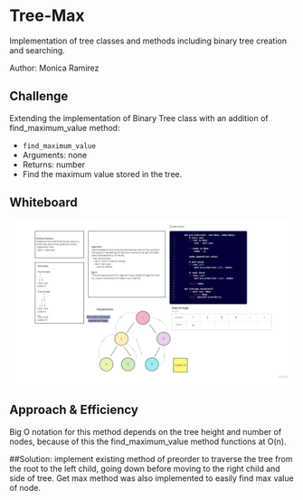 # Tree-Max
Implementation of tree classes and methods including binary tree creation and searching.

Author: Monica Ramirez

## Challenge
Extending the implementation of Binary Tree class with an addition of find_maximum_value method:

- `find_maximum_value`
- Arguments: none
- Returns: number
- Find the maximum value stored in the tree.

## Whiteboard

![](treemax.jpg)

## Approach & Efficiency

Big O notation for this method depends on the tree height and number of nodes, because of this the find_maximum_value method functions at O(n). 

##Solution:
implement existing method of preorder to traverse the tree from the root to the left child, going down before moving to the right child and side of tree. Get max method was also implemented to easily find max value of node. 
